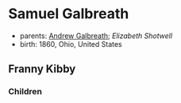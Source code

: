 # Samuel Galbreath

- parents: [Andrew Galbreath](galbreath-andrew-1819.md); *Elizabeth Shotwell*
- birth: 1860, Ohio, United States

## Franny Kibby

### Children

